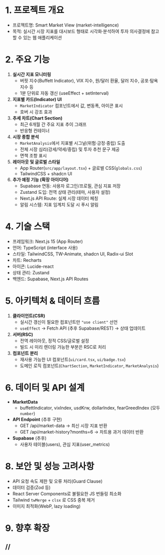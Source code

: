# 1. 프로젝트 개요

- 프로젝트명: Smart Market View (market-intelligence)
- 목적: 실시간 시장 지표를 대시보드 형태로 시각화·분석하여 투자 의사결정에 참고할 수 있는 웹 애플리케이션

# 2. 주요 기능

1. **실시간 지표 모니터링**
   - 버핏 지수(Buffett Indicator), VIX 지수, 원/달러 환율, 달러 지수, 공포·탐욕 지수 등
   - 1분 단위로 자동 갱신 (useEffect + setInterval)
2. **지표별 카드(Indicator) UI**
   - `MarketIndicator` 컴포넌트에서 값, 변동폭, 아이콘 표시
   - 호버 시 강조 효과
3. **추세 차트(Chart Section)**
   - 최근 6개월 간 주요 지표 추이 그래프
   - 반응형 컨테이너
4. **시장 종합 분석**
   - `MarketAnalysis`에서 지표별 시그널(위험·긍정·중립) 도출
   - 전체 시장 심리(강세/약세/중립) 및 투자 추천 문구 제공
   - 면책 조항 표시
5. **레이아웃 및 글로벌 스타일**
   - App Router(`src/app/layout.tsx`) + 글로벌 CSS(`globals.css`)
   - TailwindCSS + shadcn UI
6. **추가 예정 기능 (확장 아이디어)**
   - Supabase 연동: 사용자 로그인/프로필, 관심 지표 저장
   - Zustand 도입: 전역 상태 관리(테마, 사용자 설정)
   - Next.js API Route: 실제 시장 데이터 페칭
   - 알림 시스템: 지표 임계치 도달 시 푸시 알림

# 4. 기술 스택

- 프레임워크: Next.js 15 (App Router)
- 언어: TypeScript (interface 사용)
- 스타일: TailwindCSS, TW-Animate, shadcn UI, Radix-ui Slot
- 차트: Recharts
- 아이콘: Lucide-react
- 상태 관리: Zustand
- 백엔드: Supabase, Next.js API Routes

# 5. 아키텍처 & 데이터 흐름

1. **클라이언트(CSR)**
   - 실시간 갱신이 필요한 컴포넌트만 `"use client"` 선언
   - `useEffect` → Fetch API (추후 Supabase/REST) → 상태 업데이트
2. **서버(RSC)**
   - 전역 레이아웃, 정적 CSS/글로벌 설정
   - 빌드 시 미리 렌더링 가능한 부분은 RSC로 처리
3. **컴포넌트 분리**
   - 재사용 가능한 UI 컴포넌트(`ui/card.tsx`, `ui/badge.tsx`)
   - 도메인 로직 컴포넌트(`ChartSection`, `MarketIndicator`, `MarketAnalysis`)

# 6. 데이터 및 API 설계

- **MarketData**
  - buffettIndicator, vixIndex, usdKrw, dollarIndex, fearGreedIndex (모두 `number`)
- **API Endpoint** (추후 구현)
  - GET /api/market-data → 최신 시장 지표 반환
  - GET /api/market-history?months=6 → 차트용 과거 데이터 반환
- **Supabase** (추후)
  - 사용자 테이블(users), 관심 지표(user_metrics)

# 8. 보안 및 성능 고려사항

- API 요청 속도 제한 및 오류 처리(Guard Clause)
- 데이터 검증(Zod 등)
- React Server Components로 불필요한 JS 번들링 최소화
- Tailwind `twMerge` + `clsx` 로 CSS 중복 제거
- 이미지 최적화(WebP, lazy loading)

# 9. 향후 확장

## //
